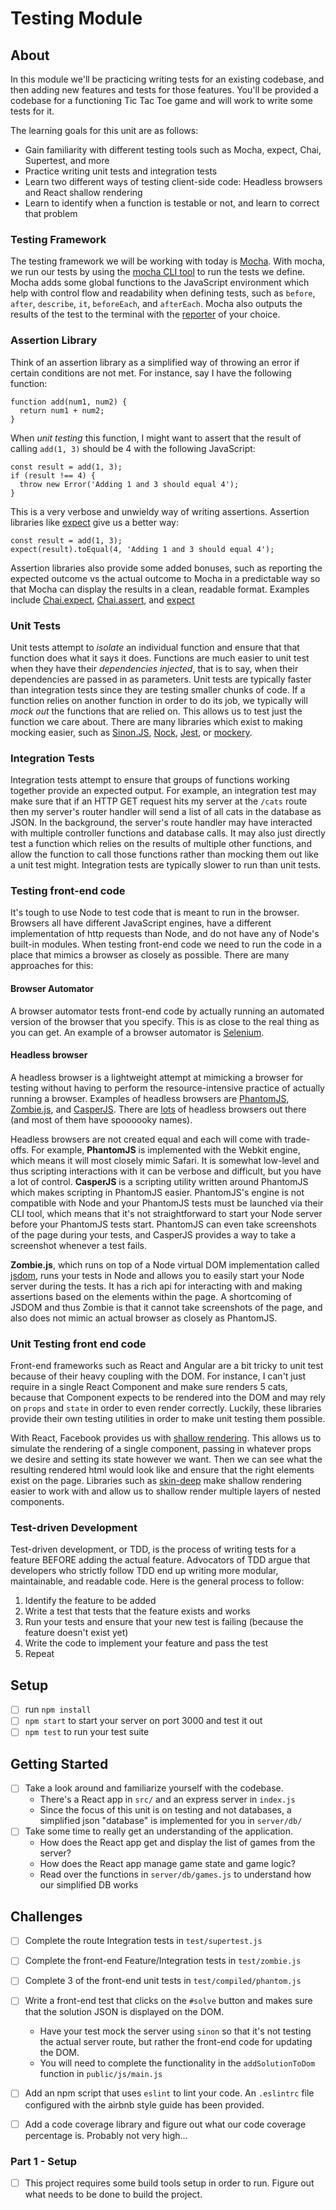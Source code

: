 # Testing Module

## About
In this module we'll be practicing writing tests for an existing codebase, and then adding new features and tests for those features. You'll be provided a codebase for a functioning Tic Tac Toe game and will work to write some tests for it.

The learning goals for this unit are as follows:
- Gain familiarity with different testing tools such as Mocha, expect, Chai, Supertest, and more
- Practice writing unit tests and integration tests
- Learn two different ways of testing client-side code: Headless browsers and React shallow rendering
- Learn to identify when a function is testable or not, and learn to correct that problem

### Testing Framework
The testing framework we will be working with today is [Mocha](https://mochajs.org/). With mocha, we run our tests by using the [mocha CLI tool](https://mochajs.org/#usage) to run the tests we define. Mocha adds some global functions to the JavaScript environment which help with control flow and readability when defining tests, such as `before`, `after`, `describe`, `it`, `beforeEach`, and `afterEach`. Mocha also outputs the results of the test to the terminal with the [reporter](https://mochajs.org/#reporters) of your choice.

### Assertion Library
Think of an assertion library as a simplified way of throwing an error if certain conditions are not met. For instance, say I have the following function:
```
function add(num1, num2) {
  return num1 + num2;
}
```
When *unit testing* this function, I might want to assert that the result of calling `add(1, 3)` should be 4 with the following JavaScript:
```
const result = add(1, 3);
if (result !== 4) {
  throw new Error('Adding 1 and 3 should equal 4');
}
```
This is a very verbose and unwieldy way of writing assertions. Assertion libraries like [expect](https://github.com/mjackson/expect) give us a better way:
```
const result = add(1, 3);
expect(result).toEqual(4, 'Adding 1 and 3 should equal 4');
```
Assertion libraries also provide some added bonuses, such as reporting the expected outcome vs the actual outcome to Mocha in a predictable way so that Mocha can display the results in a clean, readable format. Examples include [Chai.expect](http://chaijs.com/api/bdd/), [Chai.assert](http://chaijs.com/api/assert/), and [expect](https://github.com/mjackson/expect)

### Unit Tests
Unit tests attempt to *isolate* an individual function and ensure that that function does what it says it does. Functions are much easier to unit test when they have their *dependencies injected*, that is to say, when their dependencies are passed in as parameters. Unit tests are typically faster than integration tests since they are testing smaller chunks of code. If a function relies on another function in order to do its job, we typically will *mock out* the functions that are relied on. This allows us to test just the function we care about. There are many libraries which exist to making mocking easier, such as [Sinon.JS](http://sinonjs.org/docs/), [Nock](https://github.com/node-nock/nock),  [Jest](https://facebook.github.io/jest/), or [mockery](https://github.com/mfncooper/mockery).

### Integration Tests
Integration tests attempt to ensure that groups of functions working together provide an expected output. For example, an integration test may make sure that if an HTTP GET request hits my server at the `/cats` route then my server's router handler will send a list of all cats in the database as JSON. In the background, the server's route handler may have interacted with multiple controller functions and database calls. It may also just directly test a function which relies on the results of multiple other functions, and allow the function to call those functions rather than mocking them out like a unit test might. Integration tests are typically slower to run than unit tests.

### Testing front-end code
It's tough to use Node to test code that is meant to run in the browser. Browsers all have different JavaScript engines, have a different implementation of http requests than Node, and do not have any of Node's built-in modules. When testing front-end code we need to run the code in a place that mimics a browser as closely as possible. There are many approaches for this:

#### Browser Automator
A browser automator tests front-end code by actually running an automated version of the browser that you specify. This is as close to the real thing as you can get. An example of a browser automator is [Selenium](http://www.seleniumhq.org/).

#### Headless browser
A headless browser is a lightweight attempt at mimicking a browser for testing without having to perform the resource-intensive practice of actually running a browser. Examples of headless browsers are [PhantomJS](http://phantomjs.org/), [Zombie.js](http://zombie.js.org/), and [CasperJS](http://casperjs.org/). There are [lots](https://github.com/dhamaniasad/HeadlessBrowsers) of headless browsers out there (and most of them have spoooooky names).

Headless browsers are not created equal and each will come with trade-offs. For example, **PhantomJS** is implemented with the Webkit engine, which means it will most closely mimic Safari. It is somewhat low-level and thus scripting interactions with it can be verbose and difficult, but you have a lot of control. **CasperJS** is a scripting utility written around PhantomJS which makes scripting in PhantomJS easier. PhantomJS's engine is not compatible with Node and your PhantomJS tests must be launched via their CLI tool, which means that it's not straightforward to start your Node server before your PhantomJS tests start. PhantomJS can even take screenshots of the page during your tests, and CasperJS provides a way to take a screenshot whenever a test fails.

**Zombie.js**, which runs on top of a Node virtual DOM implementation called [jsdom](https://github.com/tmpvar/jsdom), runs your tests in Node and allows you to easily start your Node server during the tests. It has a rich api for interacting with and making assertions based on the elements within the page. A shortcoming of JSDOM and thus Zombie is that it cannot take screenshots of the page, and also does not mimic an actual browser as closely as PhantomJS.

### Unit Testing front end code
Front-end frameworks such as React and Angular are a bit tricky to unit test because of their heavy coupling with the DOM. For instance, I can't just require in a single React Component and make sure renders 5 cats, because that Component expects to be rendered into the DOM and may rely on `props` and `state` in order to even render correctly. Luckily, these libraries provide their own testing utilities in order to make unit testing them possible.

With React, Facebook provides us with [shallow rendering](https://facebook.github.io/react/docs/test-utils.html#shallow-rendering). This allows us to simulate the rendering of a single component, passing in whatever props we desire and setting its state however we want. Then we can see what the resulting rendered html would look like and ensure that the right elements exist on the page. Libraries such as [skin-deep](https://github.com/glenjamin/skin-deep/tree/one-point-oh#readme) make shallow rendering easier to work with and allow us to shallow render multiple layers of nested components.

### Test-driven Development
Test-driven development, or TDD, is the process of writing tests for a feature BEFORE adding the actual feature. Advocators of TDD argue that developers who strictly follow TDD end up writing more modular, maintainable, and readable code. Here is the general process to follow:
  1. Identify the feature to be added
  2. Write a test that tests that the feature exists and works
  3. Run your tests and ensure that your new test is failing (because the feature doesn't exist yet)
  4. Write the code to implement your feature and pass the test
  5. Repeat

## Setup
- [ ] run `npm install`
- [ ] `npm start` to start your server on port 3000 and test it out
- [ ] `npm test` to run your test suite

## Getting Started
- [ ] Take a look around and familiarize yourself with the codebase.
  - There's a React app in `src/` and an express server in `index.js`
  - Since the focus of this unit is on testing and not databases, a simplified json "database" is implemented for you in `server/db/`
- [ ] Take some time to really get an understanding of the application.
  - How does the React app get and display the list of games from the server?
  - How does the React app manage game state and game logic?
  - Read over the functions in `server/db/games.js` to understand how our simplified DB works

## Challenges
- [ ] Complete the route Integration tests in `test/supertest.js`
- [ ] Complete the front-end Feature/Integration tests in `test/zombie.js`
- [ ] Complete 3 of the front-end unit tests in `test/compiled/phantom.js`
- [ ] Write a front-end test that clicks on the `#solve` button and makes sure that the solution JSON is displayed on the DOM.
  - Have your test mock the server using `sinon` so that it's not testing the actual server route, but rather the front-end code for updating the DOM.
  - You will need to complete the functionality in the `addSolutionToDom` function in `public/js/main.js`
- [ ] Add an npm script that uses `eslint` to lint your code. An `.eslintrc` file configured with the airbnb style guide has been provided.
- [ ] Add a code coverage library and figure out what our code coverage percentage is. Probably not very high...


### Part 1 - Setup
- [ ] This project requires some build tools setup in order to run. Figure out what needs to be done to build the project.
